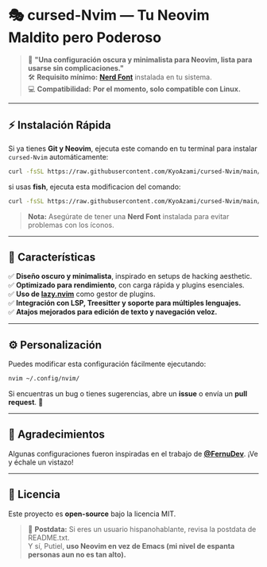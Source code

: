 
# 🎭 cursed-Nvim — Tu Neovim Maldito pero Poderoso

> 🚀 **"Una configuración oscura y minimalista para Neovim, lista para usarse sin complicaciones."**  
> 🛠️ **Requisito mínimo:** **[Nerd Font](https://www.nerdfonts.com/)** instalada en tu sistema.  
> 💻 **Compatibilidad:** **Por el momento, solo compatible con Linux.**  

---

## ⚡ Instalación Rápida

Si ya tienes **Git y Neovim**, ejecuta este comando en tu terminal para instalar `cursed-Nvim` automáticamente:  

```bash
curl -fsSL https://raw.githubusercontent.com/KyoAzami/cursed-Nvim/main/install_cursed_nvim.sh | bash
```
si usas **fish**, ejecuta esta modificacion del comando:

```bash
curl -fsSL https://raw.githubusercontent.com/KyoAzami/cursed-Nvim/main/install_cursed_nvim.sh | fish
```
> **Nota:** Asegúrate de tener una **Nerd Font** instalada para evitar problemas con los íconos.  

---

## 🎨 Características

✅ **Diseño oscuro y minimalista**, inspirado en setups de hacking aesthetic.  
✅ **Optimizado para rendimiento**, con carga rápida y plugins esenciales.  
✅ **Uso de [lazy.nvim](https://github.com/folke/lazy.nvim)** como gestor de plugins.  
✅ **Integración con LSP, Treesitter y soporte para múltiples lenguajes.**  
✅ **Atajos mejorados para edición de texto y navegación veloz.**  

---

## ⚙️ Personalización

Puedes modificar esta configuración fácilmente ejecutando:  

```bash
nvim ~/.config/nvim/
```

Si encuentras un bug o tienes sugerencias, abre un **issue** o envía un **pull request**. 🚀  

---

## 🤝 Agradecimientos

Algunas configuraciones fueron inspiradas en el trabajo de **[@FernuDev](https://github.com/FernuDev)**. ¡Ve y échale un vistazo!  

---

## 📜 Licencia

Este proyecto es **open-source** bajo la licencia MIT.  

> 📝 **Postdata:** Si eres un usuario hispanohablante, revisa la postdata de README.txt.  
> Y sí, Putiel, **uso Neovim en vez de Emacs (mi nivel de espanta personas aun no es tan alto).**
